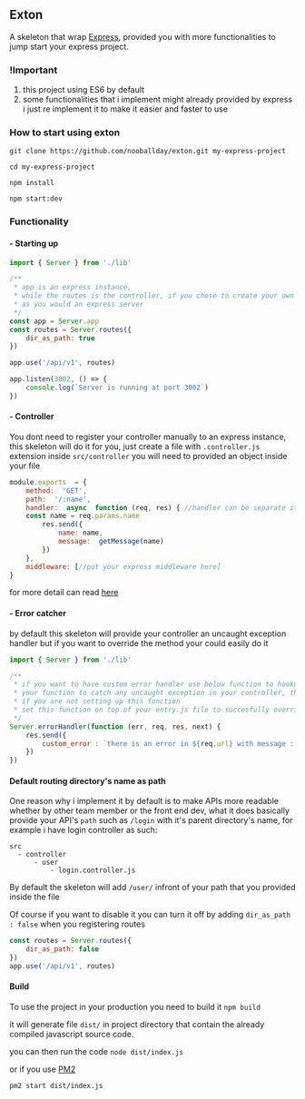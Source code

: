 ## Exton
A skeleton that wrap [Express](https://expressjs.com/), provided you with more functionalities to jump start your express project.

### !Important
1. this project using ES6 by default
2. some functionalities that i implement might already provided by express i just re implement it to make it easier and faster to use

### How to start using exton
`git clone https://github.com/nooballday/exton.git my-express-project` 

`cd my-express-project`

`npm install`

`npm start:dev`

### Functionality

#### - Starting up
```javascript
import { Server } from './lib'

/**
 * app is an express instance,
 * while the routes is the controller, if you chose to create your own routes just add it to 'app'
 * as you would an express server
 */
const app = Server.app
const routes = Server.routes({
    dir_as_path: true
})

app.use('/api/v1', routes)

app.listen(3002, () => {
	console.log(`Server is running at port 3002`)   
})
```

#### - Controller
You dont need to register your controller manually to an express instance, this skeleton will do it for you, just create a file with `.controller.js` extension inside `src/controller` you will need to provided an object inside your file

```javascript
module.exports  = {
	method:  'GET',
	path:  '/:name',
	handler:  async  function (req, res) { //handler can be separate it doesnt have to be inline here
	const name = req.params.name
		res.send({
			name: name,
			message:  getMessage(name)
		})
	},
	middleware: [//put your express middleware here]
}
```
for more detail can read  [here](https://expressjs.com/en/4x/api.html#req)


#### - Error catcher
by default this skeleton will provide your controller an uncaught exception handler but if you want to override the method your could easily do it

```javascript
import { Server } from './lib'

/**
 * if you want to have custom error handler use below function to hookup
 * your function to catch any uncaught exception in your controller, there is a default
 * if you are not setting up this function
 * set this function on top of your entry.js file to succesfully overriding error handler
 */
Server.errorHandler(function (err, req, res, next) {
    res.send({
        custom_error : `there is an error in ${req.url} with message : ${err}`
    })
})
```

#### Default routing directory's name as path

One reason why i implement it by default is to make APIs more readable whether by other team member or the front end dev, what it does basically provide your API's `path` such as `/login` with it's parent directory's name, for example i have login controller as such:
```
src
  - controller
	  - user
		  - login.controller.js
```
By default the skeleton will add `/user/` infront of your path that you provided inside the file

Of course if you want to disable it you can turn it off by adding `dir_as_path : false` when you registering routes

```javascript
const routes = Server.routes({
    dir_as_path: false
})
app.use('/api/v1', routes)
```

#### Build
To use the project in your production you need to build it
`npm build`

it will generate file `dist/` in project directory that contain the already compiled javascript source code.

you can then run the code
`node dist/index.js`

or if you use [PM2](http://pm2.keymetrics.io/)

`pm2 start dist/index.js`